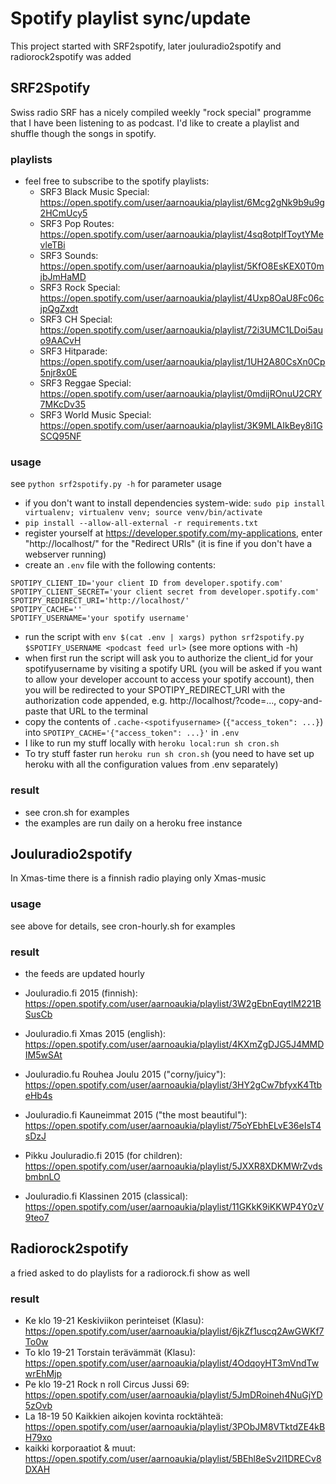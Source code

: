 # Spotify playlist sync/update

This project started with SRF2spotify, later jouluradio2spotify and radiorock2spotify was added

## SRF2Spotify

Swiss radio SRF has a nicely compiled weekly "rock special" programme that I have been listening to as podcast. I'd like to create a playlist and shuffle though the songs in spotify.

### playlists
* feel free to subscribe to the spotify playlists:
  * SRF3 Black Music Special: https://open.spotify.com/user/aarnoaukia/playlist/6Mcg2gNk9b9u9g2HCmUcy5
  * SRF3 Pop Routes: https://open.spotify.com/user/aarnoaukia/playlist/4sq8otplfToytYMevleTBi
  * SRF3 Sounds: https://open.spotify.com/user/aarnoaukia/playlist/5KfO8EsKEX0T0mjbJmHaMD
  * SRF3 Rock Special: https://open.spotify.com/user/aarnoaukia/playlist/4Uxp8OaU8Fc06cjpQgZxdt
  * SRF3 CH Special: https://open.spotify.com/user/aarnoaukia/playlist/72i3UMC1LDoi5auo9AACvH
  * SRF3 Hitparade: https://open.spotify.com/user/aarnoaukia/playlist/1UH2A80CsXn0Cp5njr8x0E
  * SRF3 Reggae Special: https://open.spotify.com/user/aarnoaukia/playlist/0mdijROnuU2CRY7MKcDv35
  * SRF3 World Music Special: https://open.spotify.com/user/aarnoaukia/playlist/3K9MLAIkBey8i1GSCQ95NF

### usage
see `python srf2spotify.py -h` for parameter usage

* if you don't want to install dependencies system-wide: `sudo pip install virtualenv; virtualenv venv; source venv/bin/activate`
* `pip install --allow-all-external -r requirements.txt`
* register yourself at https://developer.spotify.com/my-applications, enter "http://localhost/" for the "Redirect URIs" (it is fine if you don't have a webserver running)
* create an `.env` file with the following contents:
```
SPOTIPY_CLIENT_ID='your client ID from developer.spotify.com'
SPOTIPY_CLIENT_SECRET='your client secret from developer.spotify.com'
SPOTIPY_REDIRECT_URI='http://localhost/'
SPOTIPY_CACHE=''
SPOTIFY_USERNAME='your spotify username'
```
* run the script with `env $(cat .env | xargs) python srf2spotify.py $SPOTIFY_USERNAME <podcast feed url>` (see more options with -h)
* when first run the script will ask you to authorize the client_id for your spotifyusername by visiting a spotify URL (you will be asked if you want to allow your developer account to access your spotify account), then you will be redirected to your SPOTIPY_REDIRECT_URI with the authorization code appended, e.g. http://localhost/?code=..., copy-and-paste that URL to the terminal
* copy the contents of `.cache-<spotifyusername>` (`{"access_token": ...}`) into `SPOTIPY_CACHE='{"access_token": ...}'` in `.env`
* I like to run my stuff locally with `heroku local:run sh cron.sh`
* To try stuff faster run `heroku run sh cron.sh` (you need to have set up heroku with all the configuration values from .env separately)

### result
* see cron.sh for examples
* the examples are run daily on a heroku free instance

## Jouluradio2spotify
In Xmas-time there is a finnish radio playing only Xmas-music
### usage
see above for details, see cron-hourly.sh for examples
### result
* the feeds are updated hourly

* Jouluradio.fi 2015 (finnish): https://open.spotify.com/user/aarnoaukia/playlist/3W2gEbnEqytlM221BSusCb
* Jouluradio.fi Xmas 2015 (english): https://open.spotify.com/user/aarnoaukia/playlist/4KXmZgDJG5J4MMDIM5wSAt
* Jouluradio.fu Rouhea Joulu 2015 ("corny/juicy"): https://open.spotify.com/user/aarnoaukia/playlist/3HY2gCw7bfyxK4TtbeHb4s
* Jouluradio.fi Kauneimmat 2015 ("the most beautiful"): https://open.spotify.com/user/aarnoaukia/playlist/75oYEbhELvE36eIsT4sDzJ
* Pikku Jouluradio.fi 2015 (for children): https://open.spotify.com/user/aarnoaukia/playlist/5JXXR8XDKMWrZvdsbmbnLO
* Jouluradio.fi Klassinen 2015 (classical): https://open.spotify.com/user/aarnoaukia/playlist/11GKkK9iKKWP4Y0zV9teo7

## Radiorock2spotify
a fried asked to do playlists for a radiorock.fi show as well
### result
* Ke klo 19-21 Keskiviikon perinteiset (Klasu): https://open.spotify.com/user/aarnoaukia/playlist/6jkZf1uscq2AwGWKf7To0w
* To klo 19-21 Torstain terävämmät (Klasu): https://open.spotify.com/user/aarnoaukia/playlist/4OdqoyHT3mVndTwwrEhMjp
* Pe klo 19-21 Rock n roll Circus Jussi 69: https://open.spotify.com/user/aarnoaukia/playlist/5JmDRoineh4NuGjYD5zOvb
* La 18-19 50 Kaikkien aikojen kovinta rocktähteä: https://open.spotify.com/user/aarnoaukia/playlist/3PObJM8VTktdZE4kBH79xo
* kaikki korporaatiot & muut: https://open.spotify.com/user/aarnoaukia/playlist/5BEhl8eSv2l1DRECv8DXAH
